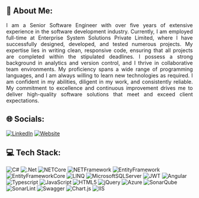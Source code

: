 ## 🔭 About Me:
<p align="justify">
I am a Senior Software Engineer with over five years of extensive experience in the software development industry. Currently, I am employed full-time at Enterprise System Solutions Private Limited, where I have successfully designed, developed, and tested numerous projects. My expertise lies in writing clean, responsive code, ensuring that all projects are completed within the stipulated deadlines. I possess a strong background in analytics and version control, and I thrive in collaborative team environments. My proficiency spans a wide range of programming languages, and I am always willing to learn new technologies as required. I am confident in my abilities, diligent in my work, and consistently reliable. My commitment to excellence and continuous improvement drives me to deliver high-quality software solutions that meet and exceed client expectations.
</p>

## 🌐 Socials:
[![LinkedIn](https://img.shields.io/badge/LinkedIn-%230077B5.svg?logo=linkedin&logoColor=white)](https://linkedin.com/in/rakesh-kumar-939a42160) 
[![Website](https://img.shields.io/website?url=https://rrobin32.github.io/RakeshKumar)](https://rrobin32.github.io/RakeshKumar)



## 💻 Tech Stack:
![C#](https://img.shields.io/badge/c%23-%23239120.svg?style=for-the-badge&logo=csharp&logoColor=white) ![.Net](https://img.shields.io/badge/.NET-5C2D91?style=for-the-badge&logo=.net&logoColor=white) ![NETCore](https://img.shields.io/badge/.NET%20Core-8A2BE2?style=for-the-badge&logo=.net&logoColor=white) ![NETFramework](https://img.shields.io/badge/.NET%20Framework-8A2BE2?style=for-the-badge&logo=.net&logoColor=white) ![EntityFramework](https://img.shields.io/badge/Entity%20Framework-8A2BE2?style=for-the-badge&logo=.net&logoColor=white) ![EntityFrameworkCore](https://img.shields.io/badge/Entity%20Framework%20Core-8A2BE2?style=for-the-badge&logo=.net&logoColor=white) ![LINQ](https://img.shields.io/badge/LINQ-8A2BE2?style=for-the-badge&logo=.net&logoColor=white)
![MicrosoftSQLServer](https://img.shields.io/badge/Microsoft%20SQL%20Server-CC2927?style=for-the-badge&logo=microsoft%20sql%20server&logoColor=white) ![JWT](https://img.shields.io/badge/JWT-black?style=for-the-badge&logo=JSON%20web%20tokens) ![Angular](https://img.shields.io/badge/angular-%23DD0031.svg?style=for-the-badge&logo=angular&logoColor=white) ![Typescript](https://img.shields.io/badge/typescript-%23323330.svg?style=for-the-badge&logo=typescript&logoColor=%23F7DF1E) ![JavaScript](https://img.shields.io/badge/javascript-%23323330.svg?style=for-the-badge&logo=javascript&logoColor=%23F7DF1E) ![HTML5](https://img.shields.io/badge/html5-%23E34F26.svg?style=for-the-badge&logo=html5&logoColor=white) ![jQuery](https://img.shields.io/badge/jquery-%230769AD.svg?style=for-the-badge&logo=jquery&logoColor=white) ![Azure](https://img.shields.io/badge/azure-%230072C6.svg?style=for-the-badge&logo=microsoftazure&logoColor=white) ![SonarQube](https://img.shields.io/badge/SonarQube-black?style=for-the-badge&logo=sonarqube&logoColor=4E9BCD) ![SonarLint](https://img.shields.io/badge/SonarLint-CB2029?style=for-the-badge&logo=SONARLINT&logoColor=white) ![Swagger](https://img.shields.io/badge/-Swagger-%23Clojure?style=for-the-badge&logo=swagger&logoColor=white) ![Chart.js](https://img.shields.io/badge/chart.js-F5788D.svg?style=for-the-badge&logo=chart.js&logoColor=white)  ![IIS](https://img.shields.io/badge/IIS-8A2BE2?style=for-the-badge&logoColor=white)


<!-- Proudly created with GPRM ( https://gprm.itsvg.in ) -->
